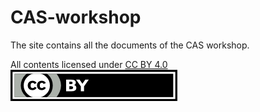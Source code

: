 # CAS-workshop

The site contains all the documents of the CAS workshop.

All contents licensed under [CC BY 4.0](https://creativecommons.org/licenses/by/4.0/) ![](https://github.com/prabhasyadav/keff-app/blob/master/by.png)
